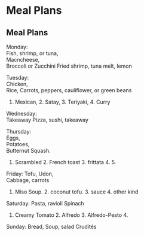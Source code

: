 # Meal Plans
## Meal Plans

Monday:   
Fish, shrimp, or tuna,   
Macncheese,   
Broccoli or Zucchini
Fried shrimp, tuna melt, lemon

Tuesday:   
Chicken,   
Rice,
Carrots, peppers, cauliflower, or green beans
1. Mexican, 2. Satay, 3. Teriyaki, 4. Curry 

Wednesday:   
Takeaway
Pizza, sushi, takeaway

Thursday:   
Eggs,   
Potatoes,   
Butternut Squash.
1. Scrambled  2. French toast  3. frittata  4. 5.

Friday:
Tofu,
Udon,   
Cabbage, carrots
1. Miso Soup. 2. coconut tofu. 3. sauce 4. other kind


Saturday:
Pasta, ravioli
Spinach
1. Creamy Tomato 2. Alfredo 3. Alfredo-Pesto 4. 

Sunday:
Bread, Soup, salad
Crudités 